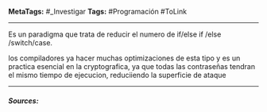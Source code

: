 **MetaTags:** #_Investigar 
**Tags:** #Programación  #ToLink 
- - -
Es un paradigma que trata de reducir el numero de if/else if /else /switch/case.

los compiladores ya hacer muchas optimizaciones de esta tipo y es un practica esencial en la cryptografica, ya que todas las contraseñas tendran el mismo tiempo de ejecucion, reduciiendo la superficie de ataque

- - - 
#### ***Sources:***